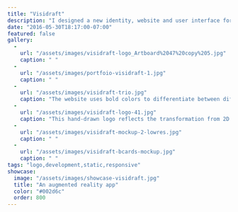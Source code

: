 ```yaml
---
title: "Visidraft"
description: "I designed a new identity, website and user interface for an augmented reality app that allows architects and contractors to visualize their construction projects in real time. "
date: "2016-05-30T18:17:00-07:00"
featured: false
gallery:
  -
    url: "/assets/images/visidraft-logo_Artboard%2047%20copy%205.jpg"
    caption: " "
  -
    url: "/assets/images/portfoio-visidraft-1.jpg"
    caption: " "
  -
    url: "/assets/images/visidraft-trio.jpg"
    caption: "The website uses bold colors to differentiate between different target markets."
  -
    url: "/assets/images/visidraft-logo-41.jpg"
    caption: "This hand-drawn logo reflects the transformation from 2D to 3D while providing a creative optical illusion."
  -
    url: "/assets/images/visidraft-mockup-2-lowres.jpg"
    caption: " "
  -
    url: "/assets/images/visidraft-bcards-mockup.jpg"
    caption: " "
tags: "logo,development,static,responsive"
showcase:
  image: "/assets/images/showcase-visidraft.jpg"
  title: "An augmented reality app"
  color: "#002d6c"
  order: 800
---
```

